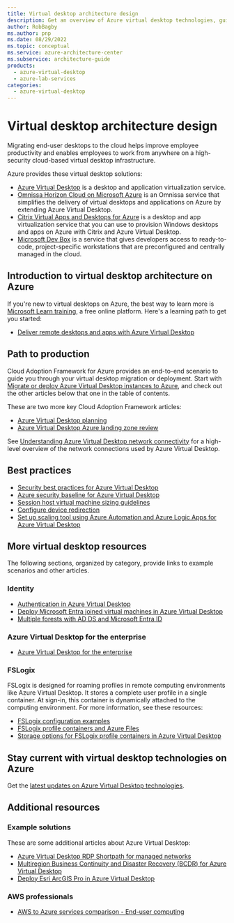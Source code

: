 ```yaml
---
title: Virtual desktop architecture design
description: Get an overview of Azure virtual desktop technologies, guidance offerings, solution ideas, and reference architectures. 
author: RobBagby
ms.author: pnp
ms.date: 08/29/2022
ms.topic: conceptual
ms.service: azure-architecture-center
ms.subservice: architecture-guide
products:
  - azure-virtual-desktop
  - azure-lab-services
categories:
  - azure-virtual-desktop
---
```


# Virtual desktop architecture design

Migrating end-user desktops to the cloud helps improve employee productivity and enables employees to work from anywhere on a high-security cloud-based virtual desktop infrastructure.

Azure provides these virtual desktop solutions:

- [Azure Virtual Desktop](https://azure.microsoft.com/services/virtual-desktop) is a desktop and application virtualization service.
- [Omnissa Horizon Cloud on Microsoft Azure](https://www.omnissa.com/products/horizon-cloud/) is an Omnissa service that simplifies the delivery of virtual desktops and applications on Azure by extending Azure Virtual Desktop.
- [Citrix Virtual Apps and Desktops for Azure](https://docs.citrix.com/en-us/citrix-virtual-apps-desktops.html) is a desktop and app virtualization service that you can use to provision Windows desktops and apps on Azure with Citrix and Azure Virtual Desktop.
- [Microsoft Dev Box](https://azure.microsoft.com/services/dev-box) is a service that gives developers access to ready-to-code, project-specific workstations that are preconfigured and centrally managed in the cloud.

## Introduction to virtual desktop architecture on Azure

If you're new to virtual desktops on Azure, the best way to learn more is [Microsoft Learn training](/training/?WT.mc_id=learnaka), a free online platform. Here's a learning path to get you started:

- [Deliver remote desktops and apps with Azure Virtual Desktop](/training/paths/m365-wvd)

## Path to production

Cloud Adoption Framework for Azure provides an end-to-end scenario to guide you through your virtual desktop migration or deployment. Start with [Migrate or deploy Azure Virtual Desktop instances to Azure](/azure/cloud-adoption-framework/scenarios/azure-virtual-desktop), and check out the other articles below that one in the table of contents.

These are two more key Cloud Adoption Framework articles:

- [Azure Virtual Desktop planning](/azure/cloud-adoption-framework/scenarios/azure-virtual-desktop/plan)
- [Azure Virtual Desktop Azure landing zone review](/azure/cloud-adoption-framework/scenarios/azure-virtual-desktop/ready)

See [Understanding Azure Virtual Desktop network connectivity](/azure/virtual-desktop/network-connectivity?toc=/azure/architecture/toc.json&bc=/azure/architecture/_bread/toc.json) for a high-level overview of the network connections used by Azure Virtual Desktop.

## Best practices

- [Security best practices for Azure Virtual Desktop](/azure/virtual-desktop/security-guide)
- [Azure security baseline for Azure Virtual Desktop](/security/benchmark/azure/baselines/virtual-desktop-security-baseline)
- [Session host virtual machine sizing guidelines](/windows-server/remote/remote-desktop-services/virtual-machine-recs)
- [Configure device redirection](/azure/virtual-desktop/configure-device-redirections)
- [Set up scaling tool using Azure Automation and Azure Logic Apps for Azure Virtual Desktop](/azure/virtual-desktop/set-up-scaling-script)

## More virtual desktop resources

The following sections, organized by category, provide links to example scenarios and other articles.

### Identity

- [Authentication in Azure Virtual Desktop](/azure/virtual-desktop/authentication?toc=/azure/architecture/toc.json&bc=/azure/architecture/_bread/toc.json)
- [Deploy Microsoft Entra joined virtual machines in Azure Virtual Desktop](/azure/virtual-desktop/azure-ad-joined-session-hosts?toc=/azure/architecture/toc.json&bc=/azure/architecture/_bread/toc.json)
- [Multiple forests with AD DS and Microsoft Entra ID](../../example-scenario/azure-virtual-desktop/multi-forest.yml)

### Azure Virtual Desktop for the enterprise

- [Azure Virtual Desktop for the enterprise](../../example-scenario/azure-virtual-desktop/azure-virtual-desktop.yml)

### FSLogix

FSLogix is designed for roaming profiles in remote computing environments like Azure Virtual Desktop. It stores a complete user profile in a single container. At sign-in, this container is dynamically attached to the computing environment. For more information, see these resources:

- [FSLogix configuration examples](/fslogix/concepts-configuration-examples)
- [FSLogix profile containers and Azure Files](/azure/virtual-desktop/fslogix-containers-azure-files?toc=/azure/architecture/toc.json&bc=/azure/architecture/_bread/toc.json)
- [Storage options for FSLogix profile containers in Azure Virtual Desktop](/azure/virtual-desktop/store-fslogix-profile?toc=/azure/architecture/toc.json&bc=/azure/architecture/_bread/toc.json)

## Stay current with virtual desktop technologies on Azure

Get the [latest updates on Azure Virtual Desktop technologies](https://azure.microsoft.com/updates/?category=windows-virtual-desktop).

## Additional resources

### Example solutions

These are some additional articles about Azure Virtual Desktop:

- [Azure Virtual Desktop RDP Shortpath for managed networks](/azure/virtual-desktop/shortpath?toc=/azure/architecture/toc.json&bc=/azure/architecture/_bread/toc.json)
- [Multiregion Business Continuity and Disaster Recovery (BCDR) for Azure Virtual Desktop](../../example-scenario/azure-virtual-desktop/azure-virtual-desktop-multi-region-bcdr.yml)
- [Deploy Esri ArcGIS Pro in Azure Virtual Desktop](../../example-scenario/data/esri-arcgis-azure-virtual-desktop.yml)

### AWS professionals

- [AWS to Azure services comparison - End-user computing](../../aws-professional/index.md#end-user-computing)
